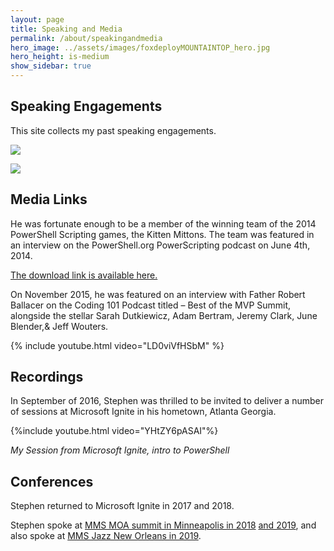 ```yaml
---
layout: page
title: Speaking and Media
permalink: /about/speakingandmedia
hero_image: ../assets/images/foxdeployMOUNTAINTOP_hero.jpg
hero_height: is-medium
show_sidebar: true
---
```


## Speaking Engagements
This site collects my past speaking engagements.

![](../assets/images/microsoft-ignite-2017-100734688-large.jpg)

![](../assets/images/mms180x150_adjazza.png)


## Media Links
He was fortunate enough to be a member of the winning team of the 2014 PowerShell Scripting games, the Kitten Mittons.  The team was featured in an interview on the PowerShell.org PowerScripting podcast on June 4th, 2014.  

[The download link is available here.](https://powerscripting.libsyn.com/episode-273-powerscripting-podcast-the-scripting-games-team-winners)

On November 2015, he was featured on an interview with Father Robert Ballacer on the Coding 101 Podcast titled – Best of the MVP Summit, alongside the stellar Sarah Dutkiewicz, Adam Bertram, Jeremy Clark, June Blender,& Jeff Wouters. 

{% include youtube.html video="LD0viVfHSbM" %}

## Recordings

In September of 2016, Stephen was thrilled to be invited to deliver a number of sessions at Microsoft Ignite in his hometown, Atlanta Georgia.

{%include youtube.html video="YHtZY6pASAI"%}

*My Session from Microsoft Ignite, intro to PowerShell*

## Conferences

Stephen returned to Microsoft Ignite in 2017 and 2018.  

Stephen spoke at [MMS MOA summit in Minneapolis in 2018](https://mms2018.sched.com/moderator/sred13) [and 2019](https://mms2019.sched.com/speaker/sred13), and also spoke at [MMS Jazz New Orleans in 2019](https://mmsjazz.sched.com/speaker/sred13).  






